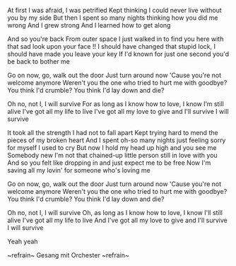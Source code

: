At first I was afraid, I was petrified
Kept thinking I could never live without you by my side
But then I spent so many nights thinking how you did me wrong
And I grew strong
And I learned how to get along

And so you're back
From outer space
I just walked in to find you here with that sad look upon your face
!!  I should have changed that stupid lock, I should have made you leave your key
If I'd known for just one second you'd be back to bother me

Go on now, go, walk out the door
Just turn around now
'Cause you're not welcome anymore
Weren't you the one who tried to hurt me with goodbye?
You think I'd crumble?
You think I'd lay down and die?

Oh no, not I, I will survive
For as long as I know how to love, I know I’m still alive
I've got all my life to live
I've got all my love to give and I'll survive
I will survive

It took all the strength I had not to fall apart
Kept trying hard to mend the pieces of my broken heart
And I spent oh-so many nights just feeling sorry for myself
I used to cry
But now I hold my head up high and you see me
Somebody new
I'm not that chained-up little person still in love with you
And so you felt like dropping in and just expect me to be free
Now I'm saving all my lovin' for someone who's loving me

Go on now, go, walk out the door
Just turn around now
'Cause you're not welcome anymore
Weren't you the one who tried to hurt me with goodbye?
You think I'd crumble?
You think I'd lay down and die?

Oh no, not I, I will survive
Oh, as long as I know how to love, I know I'll still alive
I've got all my life to live
And I've got all my love to give and I'll survive
I will survive

Yeah yeah

~refrain~
Gesang mit Orchester
~refrain~